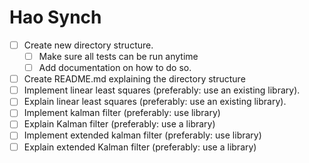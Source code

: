 ﻿# Hao Synch

- [ ] Create new directory structure.
  - [ ] Make sure all tests can be run anytime
  - [ ] Add documentation on how to do so.
- [ ] Create README.md explaining the directory structure
- [ ] Implement linear least squares (preferably: use an existing library).
- [ ] Explain linear least squares (preferably: use an existing library).
- [ ] Implement kalman filter (preferably: use library)
- [ ] Explain Kalman filter (preferably: use a library)
- [ ] Implement extended kalman filter (preferably: use library)
- [ ] Explain extended Kalman filter (preferably: use a library)